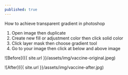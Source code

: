 ```yaml
---
published: true
---
```


How to achieve transparent gradient in photoshop

1. Open image then duplicate
2. Create new fill or adjustment color then click solid color
3. Click layer mask then choose gradient tool
4. Go to your image then click at below and above image


![Before]({{ site.url }}/assets/img/vaccine-original.jpeg)


![After]({{ site.url }}/assets/img/vaccine-after.jpg)

